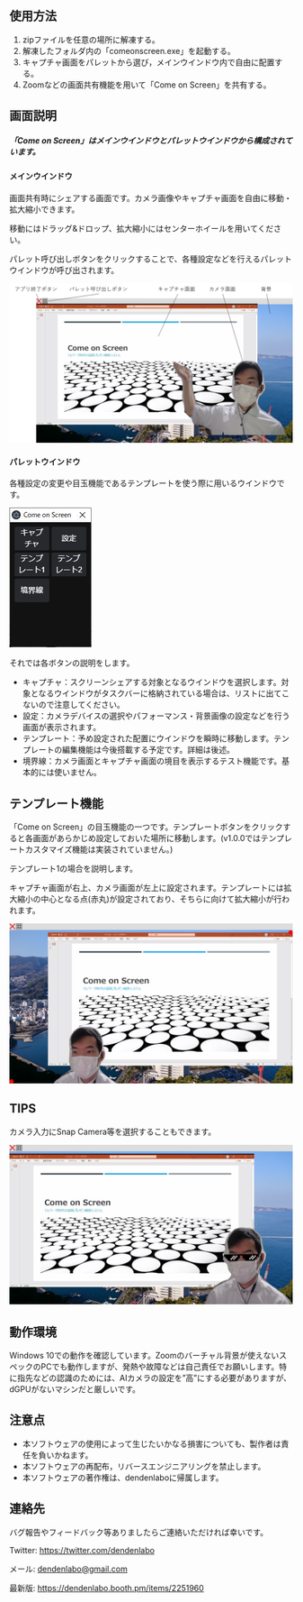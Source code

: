 ## 使用方法

1.  zipファイルを任意の場所に解凍する。
2.  解凍したフォルダ内の「comeonscreen.exe」を起動する。
3.  キャプチャ画面をパレットから選び，メインウインドウ内で自由に配置する。
4.  Zoomなどの画面共有機能を用いて「Come on Screen」を共有する。



## 画面説明

##### 「Come on Screen」はメインウインドウとパレットウインドウから構成されています。



#### メインウインドウ

画面共有時にシェアする画面です。カメラ画像やキャプチャ画面を自由に移動・拡大縮小できます。

移動にはドラッグ&ドロップ、拡大縮小にはセンターホイールを用いてください。

パレット呼び出しボタンをクリックすることで、各種設定などを行えるパレットウインドウが呼び出されます。

![Mainwindow](./Mainwindow.png)

#### パレットウインドウ

各種設定の変更や目玉機能であるテンプレートを使う際に用いるウインドウです。

![COSPallete](./COSPallete.jpg)

それでは各ボタンの説明をします。

- キャプチャ：スクリーンシェアする対象となるウインドウを選択します。対象となるウインドウがタスクバーに格納されている場合は、リストに出てこないので注意してください。
- 設定：カメラデバイスの選択やパフォーマンス・背景画像の設定などを行う画面が表示されます。
- テンプレート：予め設定された配置にウインドウを瞬時に移動します。テンプレートの編集機能は今後搭載する予定です。詳細は後述。
- 境界線：カメラ画面とキャプチャ画面の境目を表示するテスト機能です。基本的には使いません。

## テンプレート機能

「Come on Screen」の目玉機能の一つです。テンプレートボタンをクリックすると各画面があらかじめ設定しておいた場所に移動します。(v1.0.0ではテンプレートカスタマイズ機能は実装されていません。)

テンプレート1の場合を説明します。

キャプチャ画面が右上、カメラ画面が左上に設定されます。テンプレートには拡大縮小の中心となる点(赤丸)が設定されており、そちらに向けて拡大縮小が行われます。

![Template1](./Template1.png)



## TIPS

カメラ入力にSnap Camera等を選択することもできます。

![TIPS](./TIPS.png)

## 動作環境

Windows 10での動作を確認しています。Zoomのバーチャル背景が使えないスペックのPCでも動作しますが、発熱や故障などは自己責任でお願いします。特に指先などの認識のためには、AIカメラの設定を”高”にする必要がありますが、dGPUがないマシンだと厳しいです。

## 注意点

- 本ソフトウェアの使用によって生じたいかなる損害についても、製作者は責任を負いかねます。 
- 本ソフトウェアの再配布，リバースエンジニアリングを禁止します。
-  本ソフトウェアの著作権は、dendenlaboに帰属します。

## 連絡先

バグ報告やフィードバック等ありましたらご連絡いただければ幸いです。

Twitter: https://twitter.com/dendenlabo 

メール: dendenlabo@gmail.com

最新版: https://dendenlabo.booth.pm/items/2251960

